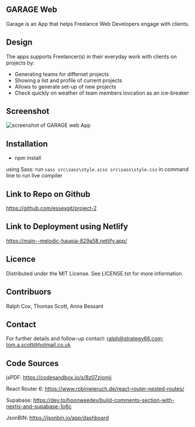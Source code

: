 ## GARAGE Web
Garage is an App that helps Freelance Web Developers engage with clients. 

## Design
The apps supports Freelancer(s) in their everyday work with clients on projects by:

* Generating teams for differnet projects
* Showing a list and profile of current projects
* Allows to generate set-up of new projects
* Check quickly on weather of team members lovcation as an ice-breaker 

## Screenshot

![screenshot of GARAGE web App](https://user-images.githubusercontent.com/18272434/227174159-eb8e1a48-42d1-4e8a-9b42-49197caa00ba.png)

## Installation

* npm install

using Sass: run `sass src\sass\style.scss src\sass\style.css` in command line to run live compiler

## Link to Repo on Github

https://github.com/essexgit/project-2


## Link to Deployment using Netlify

https://main--melodic-haupia-829a58.netlify.app/ 


## Licence

Distributed under the MIT License. See LICENSE.txt for more information.

## Contribuors

Ralph Cox, Thomas Scott, Anna Bessant

## Contact

For further details and follow-up contact: ralph@strategy66.com; tom.a.scott@hotmail.co.uk  


## Code Sources

jsPDF: https://codesandbox.io/s/8z07zjomjj

React Router 6: https://www.robinwieruch.de/react-router-nested-routes/

Supabase: https://dev.to/hoonweedev/build-comments-section-with-nextjs-and-supabase-1o6c

JsonBIN: https://jsonbin.io/app/dashboard
